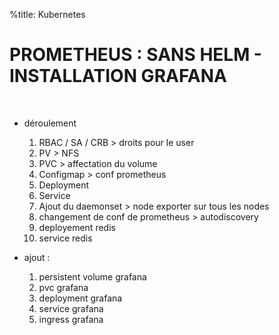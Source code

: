 %title: Kubernetes 

# PROMETHEUS : SANS HELM - INSTALLATION GRAFANA


<br>

* déroulement
	1. RBAC / SA / CRB > droits pour le user
	2. PV > NFS
	3. PVC > affectation du volume
	4. Configmap > conf prometheus
	5. Deployment
	6. Service
	7. Ajout du daemonset > node exporter sur tous les nodes
	8. changement de conf de prometheus > autodiscovery
	9. deployement redis
	10. service redis

* ajout :
	1. persistent volume grafana
	2. pvc grafana
	3. deployment grafana
	4. service grafana
	5. ingress grafana
